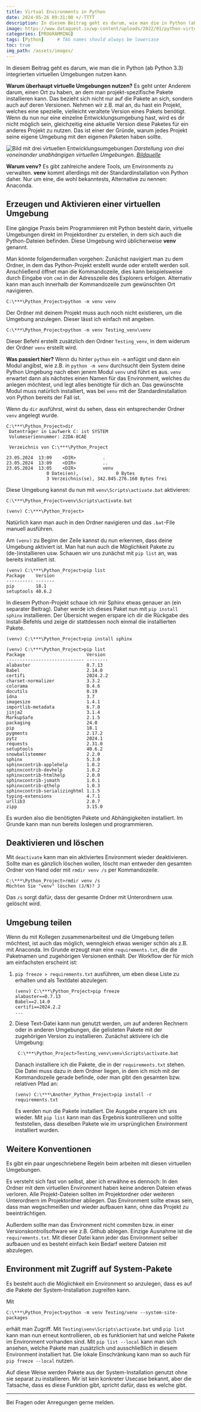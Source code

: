 ```yaml
---
title: Virtual Environments in Python
date: 2024-05-26 09:31:00 +/-TTTT
description: In diesem Beitrag geht es darum, wie man die in Python (ab Python $3.3$) integrierten virtuellen Umgebungen nutzen kann. 
image: https://www.dataquest.io/wp-content/uploads/2022/01/python-virtual-envs1-1024x576.webp
categories: [PROGRAMMING]
tags: [Python]     # TAG names should always be lowercase
toc: true
img_path: /assets/images/
---
```


In diesem Beitrag geht es darum, wie man die in Python (ab Python $3.3$) integrierten virtuellen Umgebungen nutzen kann. 

**Warum überhaupt virtuelle Umgebungen nutzen?**
Es geht unter Anderem darum, einen Ort zu haben, an dem man projekt-spezifische Pakete installieren kann. Das bezieht sich nicht nur auf die Pakete an sich, sondern auch auf deren Versionen. Nehmen wir z.B. mal an, du hast ein Projekt, welches eine spezielle, vielleicht veraltete Version eines Pakets benötigt. Wenn du nun nur eine einzelne Entwicklungsumgebung hast, wird es dir nicht möglich sein, gleichzeitig eine aktuelle Version diese Paketes für ein anderes Projekt zu nutzen. Das ist einer der Gründe, warum jedes Projekt seine eigene Umgebung mit den eigenen Paketen haben sollte.

![Bild mit drei virtuellen Entwicklungsumgebungen](https://www.dataquest.io/wp-content/uploads/2022/01/python-virtual-envs1-1024x576.webp)
_Darstellung von drei voneinander unabhängigen virtuellen Umgebungen. [Bildquelle](https://www.dataquest.io/blog/a-complete-guide-to-python-virtual-environments/)_

**Warum venv?**
Es gibt zahlreiche andere Tools, um Environments zu verwalten. **venv** kommt allerdings mit der Standardinstallation von Python daher. Nur um eine, die wohl bekanntests, Alternative zu nennen: Anaconda.

## Erzeugen und Aktivieren einer virtuellen Umgebung
Eine gängige Praxis beim Programmieren mit Python besteht darin, virtuelle Umgebungen direkt im Projektordner zu erstellen, in dem sich auch die Python-Dateien befinden. Diese Umgebung wird üblicherweise **venv** genannt.

Man könnte folgendermaßen vorgehen: Zunächst navigiert man zu dem Ordner, in dem das Python-Projekt erstellt wurde oder erstellt werden soll. Anschließend öffnet man die Kommandozeile, dies kann beispielsweise durch Eingabe von `cmd` in der Adresszeile des Explorers erfolgen. Alternativ kann man auch innerhalb der Kommandozeile zum gewünschten Ort navigieren.

```shell
C:\***\Python_Project>python -m venv venv
```

Der Ordner mit deinem Projekt muss auch noch nicht existieren, um die Umgebung anzulegen. Dieser lässt ich einfach mit angeben.

```shell
C:\***\Python_Project>python -m venv Testing_venv\venv
```

Dieser Befehl erstellt zusätzlich den Ordner `Testing_venv`, in dem widerum der Ordner `venv` erstellt wird.

**Was passiert hier?**
Wenn du hinter `python` ein `-m` anfügst und dann ein Modul angibst, wie z.B. in `python -m venv` durchsucht dein System deine Python Umgebung nach eben jenem Modul `venv` und führt es aus. `venv` erwartet dann als nächstes einen Namen für das Environment, welches du anlegen möchtest, und legt alles benötigte für dich an. Das gewünschte Modul muss natürlich installiert, was bei `venv` mit der Standardinstallation von Python bereits der Fall ist.

Wenn du `dir` ausführst, wirst du sehen, dass ein entsprechender Ordner `venv` angelegt wurde.


```shell
C:\***\Python_Project>dir
 Datenträger in Laufwerk C: ist SYSTEM
 Volumeseriennummer: 22DA-8CAE

 Verzeichnis von C:\***\Python_Project

23.05.2024  13:09    <DIR>          .
23.05.2024  13:09    <DIR>          ..
23.05.2024  13:05    <DIR>          venv
               0 Datei(en),              0 Bytes
               3 Verzeichnis(se), 342.845.276.160 Bytes frei
```

Diese Umgebung kannst du nun mit `venv\Scripts\activate.bat` aktivieren:

```shell
C:\***\Python_Project>venv\Scripts\activate.bat

(venv) C:\***\Python_Project>
```

Natürlich kann man auch in den Ordner navigieren und das `.bat`-File manuell ausführen.

Am `(venv)` zu Beginn der Zeile kannst du nun erkennen, dass deine Umgebung aktiviert ist. Man hat nun auch die Möglichkeit Pakete zu (de-)installieren usw. Schauen wir uns zunächst mit `pip list` an, was bereits installiert ist.

```shell
(venv) C:\***\Python_Project>pip list
Package    Version
---------- -------
pip        18.1
setuptools 40.6.2
```

In diesem Python-Projekt schaue ich mir Sphinx etwas genauer an (ein separater Beitrag). Daher werde ich dieses Paket nun mit `pip install sphinx` installieren. Der Übersicht wegen erspare ich dir die Rückgabe des Install-Befehls und zeige dir stattdessen noch einmal die installierten Pakete.

```shell
(venv) C:\***\Python_Project>pip install sphinx
```

```shell
(venv) C:\***\Python_Project>pip list
Package                       Version
----------------------------- --------
alabaster                     0.7.13
Babel                         2.14.0
certifi                       2024.2.2
charset-normalizer            3.3.2
colorama                      0.4.6
docutils                      0.19
idna                          3.7
imagesize                     1.4.1
importlib-metadata            6.7.0
jinja2                        3.1.4
MarkupSafe                    2.1.5
packaging                     24.0
pip                           18.1
pygments                      2.17.2
pytz                          2024.1
requests                      2.31.0
setuptools                    40.6.2
snowballstemmer               2.2.0
sphinx                        5.3.0
sphinxcontrib-applehelp       1.0.2
sphinxcontrib-devhelp         1.0.2
sphinxcontrib-htmlhelp        2.0.0
sphinxcontrib-jsmath          1.0.1
sphinxcontrib-qthelp          1.0.3
sphinxcontrib-serializinghtml 1.1.5
typing-extensions             4.7.1
urllib3                       2.0.7
zipp                          3.15.0
```

Es wurden also die benötigten Pakete und Abhängigkeiten installiert. Im Grunde kann man nun bereits loslegen und programmieren.

## Deaktivieren und löschen
Mit `deactivate` kann man ein aktiviertes Environment wieder deaktivieren. Sollte man es gänzlich löschen wollen, löscht man entweder den gesamten Ordner von Hand oder mit `rmdir venv /s` per Kommandozeile.

```shell
C:\***\Python_Project>rmdir venv /s
Möchten Sie "venv" löschen (J/N)? J
```

Das `/s` sorgt dafür, dass der gesamte Ordner mit Unterordnern usw. gelöscht wird.

## Umgebung teilen
Wenn du mit Kollegen zusammenarbeitest und die Umgebung teilen möchtest, ist auch das möglich, wenngleich etwas weniger schön als z.B. mit Anaconda. Im Grunde  erzeugt man eine `requirements.txt`, die die Paketnamen und zugehörigen Versionen enthält.
Der Workflow der für mich am einfachsten erscheint ist:

1. `pip freeze > requirements.txt` ausführen, um eben diese Liste zu erhalten und als Textdatei abzulegen:
    ```
    (venv) C:\***\Python_Project>pip freeze
    alabaster==0.7.13
    Babel==2.14.0
    certifi==2024.2.2
    ...
    ```
2. Diese Text-Datei kann nun genutzt werden, um auf anderen Rechnern oder in anderen Umgebungen, die gelisteten Pakete mit der zugehörigen Version zu installieren. Zunächst aktiviere ich die Umgebung:
   ```shell
    C:\***\Python_Project>Testing_venv\venv\Scripts\activate.bat
    ```
    Danach installiere ich die Pakete, die in der `requirements.txt` stehen. Die Datei muss dazu in dem Ordner liegen, in dem ich mich mit der Kommandozeile gerade befinde, oder man gibt den gesamten bzw. relativen Pfad an:
    ```shell
    (venv) C:\***\Another_Python_Project>pip install -r requirements.txt    
    ```
    Es werden nun die Pakete installiert. Die Ausgabe erspare ich uns wieder. Mit `pip list` kann man das Ergebnis kontrollieren und sollte feststellen, dass dieselben Pakete wie im ursprünglichen Environment installiert wurden.

## Weitere Konventionen
Es gibt ein paar ungeschriebene Regeln beim arbeiten mit diesen virtuellen Umgebungen. 

Es versteht sich fast von selbst, aber ich erwähne es dennoch: In den Ordner mit dem virtuellen Environment haben keine anderen Dateien etwas verloren. Alle Projekt-Dateien sollten im Projektordner oder weiteren Unterordnern im Projektordner abliegen. Das Environment sollte etwas sein, dass man wegschmeißen und wieder aufbauen kann, ohne das Projekt zu beeinträchtigen.

Außerdem sollte man das Environment nicht commiten bzw. in einer Versionskontrollsoftware wie z.B. Github ablegen. Einzige Ausnahme ist die `requirements.txt`. Mit dieser Datei kann jeder das Environment selber aufbauen und es besteht einfach kein Bedarf weitere Dateien mit abzulegen.

## Environment mit Zugriff auf System-Pakete
Es besteht auch die Möglichkeit ein Environment so anzulegen, dass es auf die Pakete der System-Installation zugreifen kann.

Mit
```shell
C:\***\Python_Project>python -m venv Testing/venv --system-site-packages
```
erhält man Zugriff. Mit `Testing\venv\Scripts\activate.bat` und `pip list` kann man nun erneut kontrollieren, ob es funktioniert hat und welche Pakete im Environment vorhanden sind. 
Mit `pip list --local` kann man sich ansehen, welche Pakete man zusätzlich und ausschließlich in diesem Environment installiert hat. Die lokale Einschränkung kann man so auch für `pip freeze --local` nutzen.

Auf diese Weise werden Pakete aus der System-Installation genutzt ohne sie separat zu installieren. Mir ist kein konkreter Usecase bekannt, aber die Tatsache, dass es diese Funktion gibt, spricht dafür, dass es welche gibt.


---

Bei Fragen oder Anregungen gerne melden. 